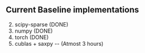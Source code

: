 
## Current Baseline implementations

2. scipy-sparse (DONE)
3. numpy (DONE)
4. torch (DONE)
5. cublas + saxpy -- (Atmost 3 hours)

